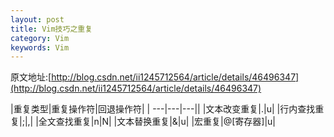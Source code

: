 ```yaml
---
layout: post
title: Vim技巧之重复
category: Vim
keywords: Vim
---
```


原文地址:[http://blog.csdn.net/ii1245712564/article/details/46496347](http://blog.csdn.net/ii1245712564/article/details/46496347)

|重复类型|重复操作符|回退操作符|
| ---|---|---||
|文本改变重复|.|u|
|行内查找重复|;|,|
|全文查找重复|n|N|
|文本替换重复|&|u|
|宏重复|@[寄存器]|u|